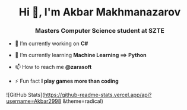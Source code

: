 
<h1 align="center">Hi 👋, I'm Akbar Makhmanazarov</h1>
<h3 align="center">Masters Computer Science student at SZTE</h3>

- 🔭 I’m currently working on **C#**

- 🌱 I’m currently learning **Machine Learning ==> Python**

- 📫 How to reach me **@zarasoft**

- ⚡ Fun fact **I play games more than coding**

![GitHub Stats](https://github-readme-stats.vercel.app/api?username=Akbar2998 &theme=radical)
